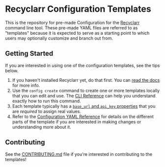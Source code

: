 # Recyclarr Configuration Templates

This is the repository for pre-made Configuration for the [Recyclarr] command line tool. These
pre-made YAML files are referred to as "templates" because it is expected to serve as a starting
point to which users may optionally customize and branch out from.

[Recyclarr]: https://github.com/recyclarr/recyclarr

## Getting Started

If you are interested in using one of the configuration templates, see the tips below.

1. If you haven't installed Recyclarr yet, do that first. You can [read the docs][1] for more info.
1. Use the `config create` command to create one or more templates locally that you can edit and
   use. The [CLI Reference][3] can help you understand exactly how to run this command.
1. Each template typically has a [`base_url` and `api_key` properties][4] that you are *required* to
   assign real values.
1. Refer to the [Configuration YAML Reference][2] for details on the different parts of the template
   if you are interested in making changes or understanding more about it.

[1]: https://recyclarr.dev/wiki/
[2]: https://recyclarr.dev/wiki/yaml/config-reference/
[3]: https://recyclarr.dev/wiki/cli/config/create/
[4]: https://recyclarr.dev/wiki/yaml/config-reference/basic/

## Contributing

See the [CONTRIBUTING.md](CONTRIBUTING.md) file if you're interested in contributing to the
templates!
